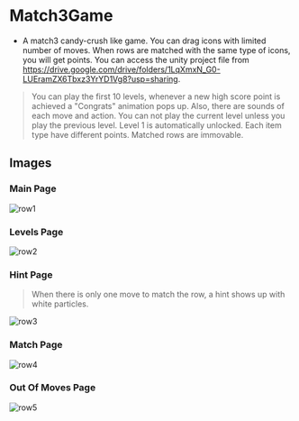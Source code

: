 # Match3Game
* A match3 candy-crush like game.
You can drag icons with limited number of moves. When rows are matched with the same type of icons, you will get points.
You can access the unity project file from https://drive.google.com/drive/folders/1LqXmxN_G0-LUEramZX6Tbxz3YrYD1Vg8?usp=sharing.

> You can play the first 10 levels, whenever a new high score point is achieved a "Congrats" animation pops up. Also, there are sounds of each move and action. You can not play the current level unless you play the previous level. Level 1 is automatically unlocked. Each item type have different points. Matched rows are immovable.

## Images

### Main Page
![row1](https://github.com/melihgezerr/Match3Game/assets/93437869/ae074f38-7946-4d54-be53-6a9c6de6c1b6)
### Levels Page
![row2](https://github.com/melihgezerr/Match3Game/assets/93437869/81e8a7e6-5bed-4bc1-a73c-a662aaca7f45)
### Hint Page
> When there is only one move to match the row, a hint shows up with white particles.

![row3](https://github.com/melihgezerr/Match3Game/assets/93437869/58db2238-e7a7-48a8-812c-cfafa1039bc5)
### Match Page
![row4](https://github.com/melihgezerr/Match3Game/assets/93437869/eb3eb56c-4d73-4211-ba2a-80df5dea2ee4)
### Out Of Moves Page
![row5](https://github.com/melihgezerr/Match3Game/assets/93437869/3b958a5a-ae3a-477f-bf35-76355681bb9b)
